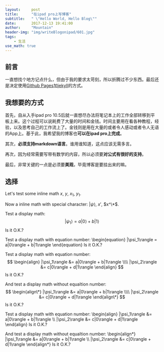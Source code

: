 ```yaml
---
layout:     post
title:      "在ipad pro上写博客"
subtitle:   " \"Hello World, Hello Blog\""
date:       2017-12-13 19:41:00
author:     "Mountain"
header-img: "img/writeBlogonipad/601.jpg"
tags:
    - 生活
use_math: true
---
```


## 前言

一直想找个地方记点什么，但由于我的要求太苛刻，所以折腾过不少东西。最后还是决定使用[Github Pages](https://pages.github.com/)加[jekyll](https://jekyllrb.com/)的方式。

## 我想要的方式

首先，自从入手ipad pro 10.5后就一直想尽办法将笔记本上的工作全部转移到平板上来。这个过程可以说耗费了大量的时间和金钱。时间主要用在看各种教程，经验，以及思考自己的工作流上了。金钱则是用在大量的或者令人感动或者令人无语的App上。基于此，我希望我的博客也**可以在ipad pro上完成**。

其次，**必须支持markdown语言**。谁用谁知道，这点应该无需多言。

再次，因为经常需要写带有数学的内容，所以必须要**对公式有很好的支持**。

最后，非常关键的一点是必须要**美观**，毕竟博客是要挂出来的嘛。

## 选择

Let's test some inline math $x$, $y$, $x_1$, $y_1$.

Now a inline math with special character: $|\psi\rangle$, $x'$, $x^\*$.

Test a display math:
$$
   |\psi_1\rangle = a|0\rangle + b|1\rangle
$$
Is it O.K.?

Test a display math with equation number:
\begin{equation}
   |\psi_1\rangle = a|0\rangle + b|1\rangle
\end{equation}
Is it O.K.?

Test a display math with equation number:
$$
  \begin{align}
    |\psi_1\rangle &= a|0\rangle + b|1\rangle \\\\
    |\psi_2\rangle &= c|0\rangle + d|1\rangle
  \end{align}
$$
Is it O.K.?

And test a display math without equaltion number:
$$
  \begin{align\*}
    |\psi_1\rangle &= a|0\rangle + b|1\rangle \\\\
    |\psi_2\rangle &= c|0\rangle + d|1\rangle
  \end{align\*}
$$
Is it O.K.?

Test a display math with equation number:
\begin{align}
    |\psi_1\rangle &= a|0\rangle + b|1\rangle \\\\
    |\psi_2\rangle &= c|0\rangle + d|1\rangle
\end{align}
Is it O.K.?

And test a display math without equaltion number:
\begin{align\*}
    |\psi_1\rangle &= a|0\rangle + b|1\rangle \\\\
    |\psi_2\rangle &= c|0\rangle + d|1\rangle
\end{align\*}
Is it O.K.?
